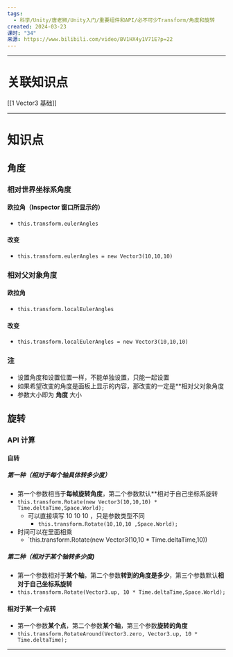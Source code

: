 ```yaml
---
tags:
  - 科学/Unity/唐老狮/Unity入门/重要组件和API/必不可少Transform/角度和旋转
created: 2024-03-23
课时: "34"
来源: https://www.bilibili.com/video/BV1HX4y1V71E?p=22
---
```


---
# 关联知识点

[[1 Vector3 基础]]

---
# 知识点

## 角度

### 相对世界坐标系角度

#### 欧拉角（Inspector 窗口所显示的）

- `this.transform.eulerAngles`
#### 改变

- `this.transform.eulerAngles = new Vector3(10,10,10)`
### 相对父对象角度

#### 欧拉角

- `this.transform.localEulerAngles`
#### 改变

- `this.transform.localEulerAngles = new Vector3(10,10,10)`
### 注

- 设置角度和设置位置一样，不能单独设置，只能一起设置
- 如果希望改变的角度是面板上显示的内容，那改变的一定是**相对父对象角度
- 参数大小即为 **角度** 大小

## 旋转

### API 计算

#### 自转
##### 第一种（相对于**每个轴具体转多少度**）

- 第一个参数相当于**每帧旋转角度**，第二个参数默认**相对于自己坐标系旋转
- `this.transform.Rotate(new Vector3(10,10,10) * Time.deltaTime,Space.World);`
	- 可以直接填写 10 10 10 ，只是参数类型不同
		- `this.transform.Rotate(10,10,10 ,Space.World);`
- 时间可以在里面相乘 
	- `this.transform.Rotate(new Vector3(10,10 * Time.deltaTime,10))
##### 第二种（相对于**某个轴转多少度**)

- 第一个参数相对于**某个轴**，第二个参数**转到的角度是多少**，第三个参数默认**相对于自己坐标系旋转**
- `this.transform.Rotate(Vector3.up, 10 * Time.deltaTime,Space.World);`
#### 相对于某一个点转

- 第一个参数**某个点**，第二个参数**某个轴**，第三个参数**旋转的角度**
- `this.transform.RotateAround(Vector3.zero, Vector3.up, 10 * Time.deltaTime);`

---
